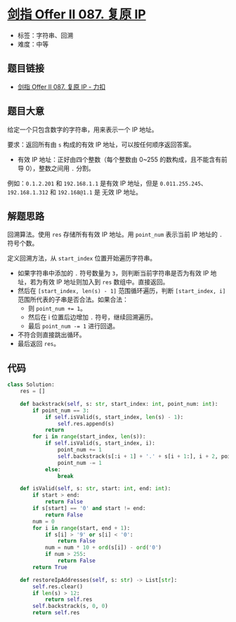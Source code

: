 # [剑指 Offer II 087. 复原 IP](https://leetcode.cn/problems/0on3uN/)

- 标签：字符串、回溯
- 难度：中等

## 题目链接

- [剑指 Offer II 087. 复原 IP - 力扣](https://leetcode.cn/problems/0on3uN/)

## 题目大意

给定一个只包含数字的字符串，用来表示一个 IP 地址。

要求：返回所有由 `s` 构成的有效 IP 地址，可以按任何顺序返回答案。

- 有效 IP 地址：正好由四个整数（每个整数由 0~255 的数构成，且不能含有前导 0），整数之间用 `.` 分割。

例如：`0.1.2.201` 和 `192.168.1.1` 是有效 IP 地址，但是 `0.011.255.245`、`192.168.1.312` 和 `192.168@1.1` 是 无效 IP 地址。

## 解题思路

回溯算法。使用 `res` 存储所有有效 IP 地址。用 `point_num` 表示当前 IP 地址的 `.` 符号个数。

定义回溯方法，从 `start_index` 位置开始遍历字符串。

- 如果字符串中添加的 `.` 符号数量为 `3`，则判断当前字符串是否为有效 IP 地址，若为有效 IP 地址则加入到 `res` 数组中。直接返回。
- 然后在 `[start_index, len(s) - 1]` 范围循环遍历，判断 `[start_index, i]` 范围所代表的子串是否合法。如果合法：
    - 则 `point_num += 1`。
    - 然后在 i 位置后边增加 `.` 符号，继续回溯遍历。
    - 最后 `point_num -= 1` 进行回退。
- 不符合则直接跳出循环。
- 最后返回 `res`。

## 代码

```python
class Solution:
    res = []

    def backstrack(self, s: str, start_index: int, point_num: int):
        if point_num == 3:
            if self.isValid(s, start_index, len(s) - 1):
                self.res.append(s)
            return
        for i in range(start_index, len(s)):
            if self.isValid(s, start_index, i):
                point_num += 1
                self.backstrack(s[:i + 1] + '.' + s[i + 1:], i + 2, point_num)
                point_num -= 1
            else:
                break

    def isValid(self, s: str, start: int, end: int):
        if start > end:
            return False
        if s[start] == '0' and start != end:
            return False
        num = 0
        for i in range(start, end + 1):
            if s[i] > '9' or s[i] < '0':
                return False
            num = num * 10 + ord(s[i]) - ord('0')
            if num > 255:
                return False
        return True

    def restoreIpAddresses(self, s: str) -> List[str]:
        self.res.clear()
        if len(s) > 12:
            return self.res
        self.backstrack(s, 0, 0)
        return self.res
```

